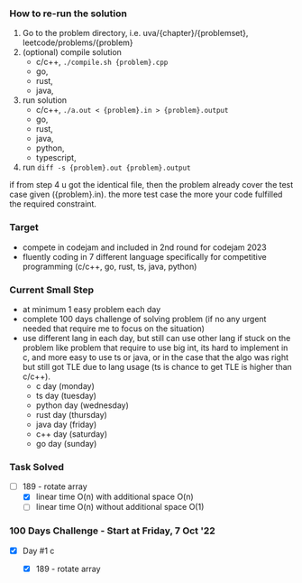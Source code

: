 ### How to re-run the solution

1. Go to the problem directory, i.e. uva/{chapter}/{problemset}, leetcode/problems/{problem}
2. (optional) compile solution
    - c/c++, `./compile.sh {problem}.cpp`
    - go,
    - rust,
    - java,
3. run solution
    - c/c++, `./a.out < {problem}.in > {problem}.output`
    - go,
    - rust,
    - java,
    - python,
    - typescript,
4. run `diff -s {problem}.out {problem}.output`

if from step 4 u got the identical file, then the problem already cover the test case given ({problem}.in).
the more test case the more your code fulfilled the required constraint.

### Target
- compete in codejam and included in 2nd round for codejam 2023
- fluently coding in 7 different language specifically for competitive programming (c/c++, go, rust, ts, java, python)

### Current Small Step
- at minimum 1 easy problem each day
- complete 100 days challenge of solving problem (if no any urgent needed that require me to focus on the situation)
- use different lang in each day, but still can use other lang if stuck on the problem like problem that require to use big int, its hard to implement in c, and more easy to use ts or java, or in the case that the algo was right but still got TLE due to lang usage (ts is chance to get TLE is higher than c/c++).
    - c day (monday)
    - ts day (tuesday)
    - python day (wednesday)
    - rust day (thursday)
    - java day (friday)
    - c++ day (saturday)
    - go day (sunday)

### Task Solved
- [ ] 189 - rotate array
    - [x] linear time O(n) with additional space O(n)
    - [ ] linear time O(n) without additional space O(1)

### 100 Days Challenge - Start at Friday, 7 Oct '22
- [x] Day #1 c
    - [x] 189 - rotate array

